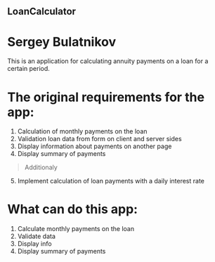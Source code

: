 ## LoanCalculator

# Sergey Bulatnikov

This is an application for calculating annuity payments on a loan for a certain period.

# The original requirements for the app: 
 1. Calculation of monthly payments on the loan
 2. Validation loan data from form on client and server sides
 3. Display information about payments on another page
 4. Display summary of payments
 >Additionaly
 5. Implement calculation of loan payments with a daily interest rate
 
# What can do this app:
 1. Calculate monthly payments on the loan
 2. Validate data
 3. Display info
 4. Display summary of payments
